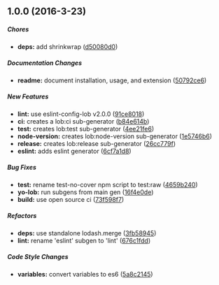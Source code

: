 ## 1.0.0 (2016-3-23)

##### Chores

* **deps:** add shrinkwrap ([d50080d0](https://github.com/lob/generator/commit/d50080d0e68b8e2228d613e59a7678f39b04ff73))

##### Documentation Changes

* **readme:** document installation, usage, and extension ([50792ce6](https://github.com/lob/generator/commit/50792ce62c782402dd43754aa79a2d997b0bbe69))

##### New Features

* **lint:** use eslint-config-lob v2.0.0 ([91ce8018](https://github.com/lob/generator/commit/91ce8018cb1c47944ef5ae956d968cbc9d4216a0))
* **ci:** creates a lob:ci sub-generator ([b84e614b](https://github.com/lob/generator/commit/b84e614b85c7684e75ae1e21fe195e3fc4236fa7))
* **test:** creates lob:test sub-generator ([4ee21fe6](https://github.com/lob/generator/commit/4ee21fe689ec9539ccad9a4dbbbb9dc40f494d02))
* **node-version:** creates lob:node-version sub-generator ([1e5746b6](https://github.com/lob/generator/commit/1e5746b6ef355a7a9b60ff4eca43f3bce8e5c104))
* **release:** creates lob:release sub-generator ([26cc779f](https://github.com/lob/generator/commit/26cc779f49338c90f4ff8b1098cafd28b431a2a4))
* **eslint:** adds eslint generator ([6cf7a1d8](https://github.com/lob/generator/commit/6cf7a1d8e625672f3cd56672f30a4e9b331c2fd5))

##### Bug Fixes

* **test:** rename test-no-cover npm script to test:raw ([4659b240](https://github.com/lob/generator/commit/4659b24072fbf4765afff06d2e0147b022d8fd8e))
* **yo-lob:** run subgens from main gen ([16f4e0de](https://github.com/lob/generator/commit/16f4e0de7fc46c18fe42a14d1cfca5e0377c6c95))
* **build:** use open source ci ([73f598f7](https://github.com/lob/generator/commit/73f598f7b99747236d99d57bc0d2bdd7ff25ccb4))

##### Refactors

* **deps:** use standalone lodash.merge ([3fb58945](https://github.com/lob/generator/commit/3fb5894599eca0e00baee406750238268f78cebc))
* **lint:** rename 'eslint' subgen to 'lint' ([676c1fdd](https://github.com/lob/generator/commit/676c1fdd9ed2f41306b6233018bf9bfae558792b))

##### Code Style Changes

* **variables:** convert variables to es6 ([5a8c2145](https://github.com/lob/generator/commit/5a8c214540b488d063c38cab847eb4886597f1ee))

